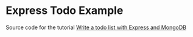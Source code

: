 # Express Todo Example

Source code for the tutorial [Write a todo list with Express and MongoDB](http://dreamerslab.com/blog/en/write-a-todo-list-with-express-and-mongodb/)